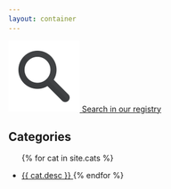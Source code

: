 ```yaml
---
layout: container
---
```




[![search](./img/front/search.png) Search in our registry](http://biojs.net/registry-ui/client/)
 

Categories
---

<ul>

{% for cat in site.cats %}
<li> <a href="/categories/{{ cat.name }}/index.html"> {{ cat.desc }} </a>
{% endfor %}
</ul>
